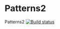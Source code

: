 # Patterns2
Patterns2
[![Build status](https://ci.appveyor.com/api/projects/status/cb6vxcmqy2b80b6n/branch/main?svg=true)](https://ci.appveyor.com/project/BVBukaeva/patterns2/branch/main)
